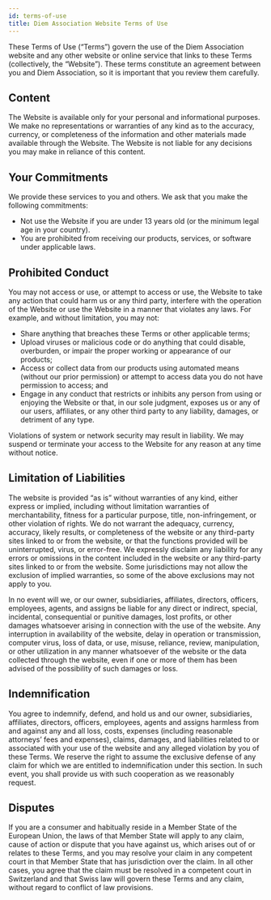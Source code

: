 ```yaml
---
id: terms-of-use
title: Diem Association Website Terms of Use
---
```


<!-- hide the edit button --><style>.edit-page-link {display: none !important; visibility: hidden !important;}</style>

These Terms of Use (“Terms”) govern the use of the Diem Association website and any other website or online service that links to these Terms (collectively, the “Website”). These terms constitute an agreement between you and Diem Association, so it is important that you review them carefully. 

## Content
 The Website is available only for your personal and informational purposes. We make no representations or warranties of any kind as to the accuracy, currency, or completeness of the information and other materials made available through the Website. The Website is not liable for any decisions you may make in reliance of this content. 

## Your Commitments
 We provide these services to you and others. We ask that you make the following commitments:

* Not use the Website if you are under 13 years old (or the minimum legal age in your country).
* You are prohibited from receiving our products, services, or software under applicable laws.

## Prohibited Conduct
 You may not access or use, or attempt to access or use, the Website to take any action that could harm us or any third party, interfere with the operation of the Website or use the Website in a manner that violates any laws. For example, and without limitation, you may not:

* Share anything that breaches these Terms or other applicable terms;
* Upload viruses or malicious code or do anything that could disable, overburden, or impair the proper working or appearance of our products;
* Access or collect data from our products using automated means (without our prior permission) or attempt to access data you do not have permission to access; and 
* Engage in any conduct that restricts or inhibits any person from using or enjoying the Website or that, in our sole judgment, exposes us or any of our users, affiliates, or any other third party to any liability, damages, or detriment of any type.

Violations of system or network security may result in liability. We may suspend or terminate your access to the Website for any reason at any time without notice.

## Limitation of Liabilities
The website is provided “as is” without warranties of any kind, either express or implied, including without limitation warranties of merchantability, fitness for a particular purpose, title, non-infringement, or other violation of rights. We do not warrant the adequacy, currency, accuracy, likely results, or completeness of the website or any third-party sites linked to or from the website, or that the functions provided will be uninterrupted, virus, or error-free. We expressly disclaim any liability for any errors or omissions in the content included in the website or any third-party sites linked to or from the website. Some jurisdictions may not allow the exclusion of implied warranties, so some of the above exclusions may not apply to you.
 
In no event will we, or our owner, subsidiaries, affiliates, directors, officers, employees, agents, and assigns be liable for any direct or indirect, special, incidental, consequential or punitive damages, lost profits, or other damages whatsoever arising in connection with the use of the website. Any interruption in availability of the website, delay in operation or transmission, computer virus, loss of data, or use, misuse, reliance, review, manipulation, or other utilization in any manner whatsoever of the website or the data collected through the website, even if one or more of them has been advised of the possibility of such damages or loss.
 
## Indemnification
You agree to indemnify, defend, and hold us and our owner, subsidiaries, affiliates, directors, officers, employees, agents and assigns harmless from and against any and all loss, costs, expenses (including reasonable attorneys’ fees and expenses), claims, damages, and liabilities related to or associated with your use of the website and any alleged violation by you of these Terms. We reserve the right to assume the exclusive defense of any claim for which we are entitled to indemnification under this section. In such event, you shall provide us with such cooperation as we reasonably request.

## Disputes
 If you are a consumer and habitually reside in a Member State of the European Union, the laws of that Member State will apply to any claim, cause of action or dispute that you have against us, which arises out of or relates to these Terms, and you may resolve your claim in any competent court in that Member State that has jurisdiction over the claim. In all other cases, you agree that the claim must be resolved in a competent court in Switzerland and that Swiss law will govern these Terms and any claim, without regard to conflict of law provisions.

